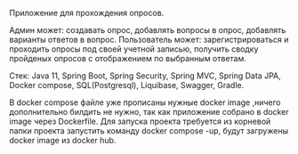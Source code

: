 Приложение для прохождения опросов.

Админ может: создавать опрос, добавлять вопросы в опрос, добавлять варианты ответов в вопрос.
Пользователь может: зарегистрироваться и проходить опросы под своей учетной записью, получить сводку пройденых опросов с отображением по выбранным ответам.

Стек:
 Java 11, Spring Boot, Spring Security, Spring MVC, Spring Data JPA, Docker compose, SQL(Postgresql), Liquibase, Swagger, Gradle.
 
В docker compose файле уже прописаны нужные docker image ,ничего дополнительно билдить не нужно, так как приложение собрано в docker image через Dockerfile.
Для запуска проекта требуется из корневой папки проекта запустить команду docker compose -up, будут загружены docker image из docker hub.
 
